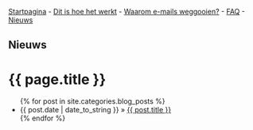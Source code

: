 [Startpagina](https://gh.disposable-mailbox.eu/nl/) - [Dit is hoe het werkt](https://gh.disposable-mailbox.eu/nl/about.html) - [Waarom e-mails weggooien?](https://gh.disposable-mailbox.eu/nl/why.html) - [FAQ](https://gh.disposable-mailbox.eu/nl/FAQ.html) - [Nieuws](https://gh.disposable-mailbox.eu/nl/news.html) 

## Nieuws

<h1>{{ page.title }}</h1> <ul class="posts"> {% for post in site.categories.blog_posts %} <li><span>{{ post.date | date_to_string }}</span> » <a href="{{ post.url }}" title="{{ post.title }}">{{ post.title }}</a></li> {% endfor %} </ul>
